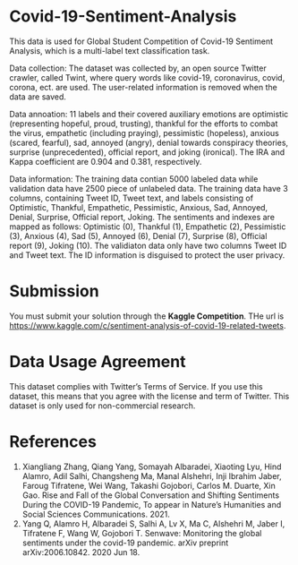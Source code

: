# Covid-19-Sentiment-Analysis
This data is used for Global Student Competition of Covid-19 Sentiment Analysis, which is a multi-label text classification task. 



Data collection: The dataset was collected by, an open source Twitter crawler, called Twint, where query words like covid-19, coronavirus, covid, corona, ect. are used. The user-related information is removed when the data are saved.

Data annoation: 11 labels and their covered auxiliary emotions are optimistic (representing hopeful, proud, trusting), thankful for the efforts to combat the virus, empathetic (including praying), pessimistic (hopeless), anxious (scared, fearful), sad, annoyed (angry), denial towards conspiracy theories, surprise (unprecedented), official report, and joking (ironical). The IRA and Kappa coefficient are 0.904 and 0.381, respectively.

Data information: The training data contian 5000 labeled data while validation data have 2500 piece of unlabeled data. The training data have 3 columns, containing Tweet ID, Tweet text, and labels consisting of Optimistic, Thankful, Empathetic, Pessimistic, Anxious, Sad, Annoyed, Denial, Surprise, Official report, Joking. The sentiments and indexes are mapped as follows: Optimistic (0), Thankful (1), Empathetic (2), Pessimistic (3), Anxious (4), Sad (5), Annoyed (6), Denial (7), Surprise (8), Official report (9), Joking (10). The validiaton data only have two columns Tweet ID and Tweet text. The ID information is disguised to protect the user privacy.


# Submission

You must submit your solution through the **Kaggle Competition**. THe url is https://www.kaggle.com/c/sentiment-analysis-of-covid-19-related-tweets.


# Data Usage Agreement
This dataset complies with Twitter’s Terms of Service. If you use this dataset, this means that you agree with the license and term of Twitter. This dataset is only used for non-commercial research.

# References
1. Xiangliang Zhang, Qiang Yang, Somayah Albaradei, Xiaoting Lyu, Hind Alamro, Adil Salhi, Changsheng Ma, Manal Alshehri, Inji Ibrahim Jaber, Faroug Tifratene, Wei Wang, Takashi Gojobori, Carlos M. Duarte, Xin Gao. Rise and Fall of the Global Conversation and Shifting Sentiments During the COVID-19 Pandemic, To appear in Nature’s Humanities and Social Sciences Communications. 2021.
2. Yang Q, Alamro H, Albaradei S, Salhi A, Lv X, Ma C, Alshehri M, Jaber I, Tifratene F, Wang W, Gojobori T. Senwave: Monitoring the global sentiments under the covid-19 pandemic. arXiv preprint arXiv:2006.10842. 2020 Jun 18.




